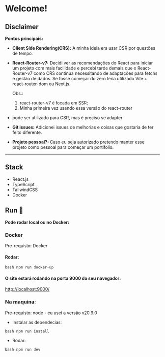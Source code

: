 # Welcome!

## Disclaimer

**Pontos principais:**

* **Client Side Rendering(CRS):** A minha ideia era usar CSR por questões de tempo.
* **React-Router-v7:** Decidi ver as recomendações do React para iniciar um projeto com mais facilidade e percebi tarde demais que o React-Router-v7 como CRS continua necessitando de adaptações para fetchs e gestão de dados. Se fosse começar do zero teria utilizado Vite + react-router-dom ou Next.js.

  Obs.:
  1. react-router-v7 é focada em SSR;
  2. Minha primeira vez usando essa versão do react-router
    
* pode ser utilizado para CSR, mas é preciso se adapter
* **Git issues:** Adicionei issues de melhorias e coisas que gostaria de ter feito diferente.
* **Projeto pessoal?:** Caso eu seja autorizado pretendo manter esse projeto como pessoal para começar um portifolio.
---
## Stack
- React.js
- TypeScript
- TailwindCSS
- Docker

## Run 🚀
**Pode rodar local ou no Docker:**

### Docker
 Pre-requisto: Docker
  #### Rodar:
  ```
  bash npm run docker-up
  ```
  #### O site estará rodando na porta 9000 do seu navegador:
    
  [http://localhost:9000/](http://localhost:9000/)

### Na maquina:
Pre-requisto: node - eu usei a versão v20.9.0

- Instalar as dependecias:
```
bash npm run install
```
- Rodar:
```
bash npm run dev
```
